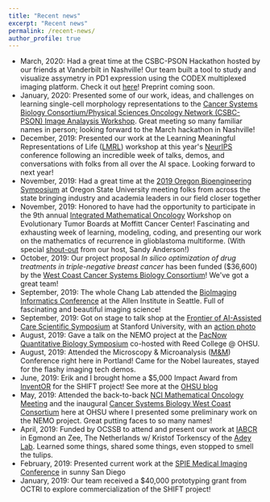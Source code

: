 ```yaml
---
title: "Recent news"
excerpt: "Recent news"
permalink: /recent-news/
author_profile: true
---
```


- March, 2020: Had a great time at the CSBC-PSON Hackathon hosted by our friends at Vanderbilt in Nashville! Our team built a tool to study and visualize assymetry in PD1 expression using the CODEX multiplexed imaging platform. Check it out [here](https://github.com/IAWG-CSBC-PSON/pd1-asymmetry)! Preprint coming soon.
- January, 2020: Presented some of our work, ideas, and challenges on learning single-cell morphology representations to the [Cancer Systems Biology Consortium/Physical Sciences Oncology Network (CSBC-PSON) Image Analaysis Workshop](https://www.synapse.org/#!Synapse:syn20646053). Great meeting so many familiar names in person; looking forward to the March hackathon in Nashville!
- December, 2019: Presented our work at the Learning Meaningful Representations of Life ([LMRL](https://lmrl-bio.github.io/)) workshop at this year's [NeurIPS](https://neurips.cc/) conference following an incredible week of talks, demos, and conversations with folks from all over the AI space. Looking forward to next year!
- November, 2019: Had a great time at the [2019 Oregon Bioengineering Symposium](https://blogs.oregonstate.edu/bioengineering/) at Oregon State University meeting folks from across the state bringing industry and academia leaders in our field closer together
- November, 2019: Honored to have had the opportunity to participate in the 9th annual [Integrated Mathematical Oncology](http://labpages.moffitt.org/imo/) Workshop on Evolutionary Tumor Boards at Moffitt Cancer Center! Fascinating and exhausting week of learning, modeling, coding, and presenting our work on the mathematics of recurrence in glioblastoma multiforme. (With special [shout-out](https://twitter.com/ara_anderson/status/1192819406474272768) from our host, Sandy Anderson!)
- October, 2019: Our project proposal *In silico optimization of drug treatments in triple-negative breast cancer* has been funded ($36,600) by the [West Coast Cancer Systems Biology Consortium](https://csbconsortium.org/news/inaugural-cancer-systems-biology-consortium-west-coast-symposium/)! We've got a great team!
- September, 2019: The whole Chang Lab attended the [BioImaging Informatics Conference](https://alleninstitute.org/events-training/bioimage-informatics-2019/) at the Allen Institute in Seattle. Full of fascinating and beautiful imaging science!
- September, 2019: Got on stage to talk shop at the [Frontier of AI-Assisted Care Scientific Symposium](http://med.stanford.edu/frontierofaicare/abstract.html) at Stanford University, with an [action photo](https://www.flickr.com/photos/184699232@N04/48804546867/in/album-72157711087671666/)
- August, 2019: Gave a talk on the NEMO project at the [PacNow Quantitative Biology Symposium](https://sites.google.com/site/pacnowqb/home) co-hosted with Reed College @ OHSU. 
- August, 2019: Attended the Microscopy & Microanalysis ([M&M](https://www.microscopy.org/MandM/2019/)) Conference right here in Portland! Came for the Nobel laureates, stayed for the flashy imaging tech demos.
- June, 2019: Erik and I brought home a $5,000 Impact Award from [InventOR](https://www.inventoregon.org/post/ohsu-team-shifting-perspective-on-disease-detection-with-ai) for the SHIFT project! See more at the [OHSU blog](https://blogs.ohsu.edu/researchnews/2019/09/19/future-of-digital-pathology-leaps-ahead-with-ai-student-project/) 
- May, 2019: Attended the back-to-back [NCI Mathematical Oncology Meeting](https://www.ohsu.edu/spatial-systems-biomedicine-center/m2ch-center-cancer-systems-biology-mathonc-workshop) and the inaugural [Cancer Systems Biology West Coast Consortium](https://csbconsortium.org/event/inaugural-cancer-systems-biology-consortium-west-coast-symposium/) here at OHSU where I presented some preliminary work on the NEMO project. Great putting faces to so many names!
- April, 2019: Funded by OCSSB to attend and present our work at [IABCR](https://www.iabcr.net/) in Egmond an Zee, The Netherlands w/ Kristof Torkenscy of the [Adey Lab](https://adeylab.org/). Learned some things, shared some things, even stopped to smell the tulips.
- February, 2019: Presented current work at the [SPIE Medical Imaging Conference](https://www.spie.org/conferences-and-exhibitions/past-conferences-and-exhibitions/medical-imaging-2019?SSO=1) in sunny San Diego
- January, 2019: Our team received a $40,000 prototyping grant from OCTRI to explore commercialization of the SHIFT project!
